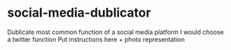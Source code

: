 # social-media-dublicator
Dublicate most common function of a social media platform 
I would choose a twitter function
Put instructions here + photo representation
